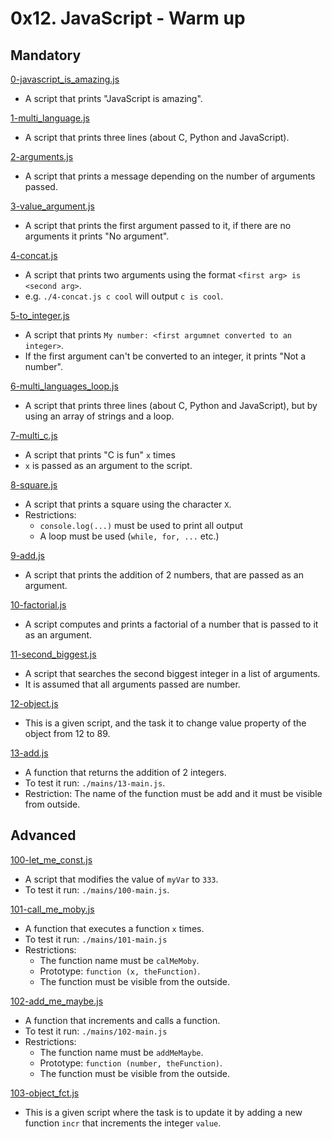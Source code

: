# 0x12. JavaScript - Warm up

## Mandatory

[0-javascript_is_amazing.js](./0-javascript_is_amazing.js)

- A script that prints "JavaScript is amazing".

[1-multi_language.js](./1-multi_language.js)

- A script that prints three lines (about C, Python and JavaScript).

[2-arguments.js](./2-arguments.js)

- A script that prints a message depending on the number of arguments passed.

[3-value_argument.js](./3-value_argument.js)

- A script that prints the first argument passed to it, if there are no
  arguments it prints "No argument".

[4-concat.js](./4-concat.js)

- A script that prints two arguments using the format `<first arg> is <second arg>`.
- e.g. `./4-concat.js c cool` will output `c is cool`.

[5-to_integer.js](./5-to_integer.js)

- A script that prints `My number: <first argumnet converted to an integer>`.
- If the first argument can't be converted to an integer, it prints "Not a number".

[6-multi_languages_loop.js](./6-multi_languages_loop.js)

- A script that prints three lines (about C, Python and JavaScript), but by
  using an array of strings and a loop.

[7-multi_c.js](./7-multi_c.js)

- A script that prints "C is fun" `x` times
- `x` is passed as an argument to the script.

[8-square.js](./8-square.js)

- A script that prints a square using the character `X`.
- Restrictions:
  - `console.log(...)` must be used to print all output
  - A loop must be used (`while, for, ...` etc.)

[9-add.js](./9-add.js)

- A script that prints the addition of 2 numbers, that are passed as an argument.

[10-factorial.js](./10-factorial.js)

- A script computes and prints a factorial of a number that is passed to it as
  an argument.

[11-second_biggest.js](./11-second_biggest.js)

- A script that searches the second biggest integer in a list of arguments.
- It is assumed that all arguments passed are number.

[12-object.js](./12-object.js)

- This is a given script, and the task it to change value property of the
  object from 12 to 89.

[13-add.js](./13-add.js)

- A function that returns the addition of 2 integers.
- To test it run: `./mains/13-main.js`.
- Restriction: The name of the function must be add and it must be visible from outside.

## Advanced

[100-let_me_const.js](./100-let_me_const.js)

- A script that modifies the value of `myVar` to `333`.
- To test it run: `./mains/100-main.js`.

[101-call_me_moby.js](./101-call_me_moby.js)

- A function that executes a function `x` times.
- To test it run: `./mains/101-main.js`
- Restrictions:
  - The function name must be `calMeMoby`.
  - Prototype: `function (x, theFunction)`.
  - The function must be visible from the outside.

[102-add_me_maybe.js](./102-add_me_maybe.js)

- A function that increments and calls a function.
- To test it run: `./mains/102-main.js`
- Restrictions:
  - The function name must be `addMeMaybe`.
  - Prototype: `function (number, theFunction)`.
  - The function must be visible from the outside.

[103-object_fct.js](./103-object_fct.js)

- This is a given script where the task is to update it by adding a new
  function `incr` that increments the integer `value`.
